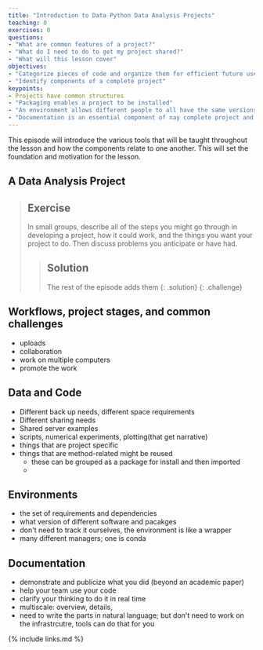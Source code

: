 ```yaml
---
title: "Introduction to Data Python Data Analysis Projects"
teaching: 0
exercises: 0
questions:
- "What are common features of a project?"
- "What do I need to do to get my project shared?"
- "What will this lesson cover"
objectives:
- "Categorize pieces of code and organize them for efficient future use"
- "Identify components of a complete project"
keypoints:
- Projects have common structures
- "Packaging enables a project to be installed"
- "An environment allows different people to all have the same versions and run software more reliably"
- "Documentation is an essential component of nay complete project and should exist with the code"
---
```


This episode will introduce the various tools that will be taught throughout the lesson and how the components relate to one another.  This will set the foundation and motivation for the lesson.

## A Data Analysis Project

> ## Exercise
> In small groups, describe all of the steps you might go through in developing a project, how it could work, and the things you want your project to do.
> Then discuss problems you anticipate or have had.
>
> > ## Solution
> > The rest of the episode adds them
> {: .solution}
{: .challenge}

## Workflows, project stages, and common challenges

 - uploads
 - collaboration
 - work on multiple computers
 - promote the work


## Data and Code

 - Different back up needs, different space requirements
 - Different sharing needs
 - Shared server examples
 - scripts, numerical experiments, plotting(that get narrative)
 - things that are project specific
 - things that are method-related might be reused
    - these can be grouped as a package for install and then imported
    -

## Environments

 - the set of requirements and dependencies
 - what version of different  software and pacakges
 - don't need to track it ourselves, the environment is like a wrapper
 - many different managers; one is conda

## Documentation

 - demonstrate and publicize what you did (beyond an academic paper)
 - help your team use your code
 - clarify your thinking to do it in real time
 - multiscale: overview, details,
 - need to write the parts in natural language; but don't need to work on the infrastrcutre, tools can do that for you




{% include links.md %}
